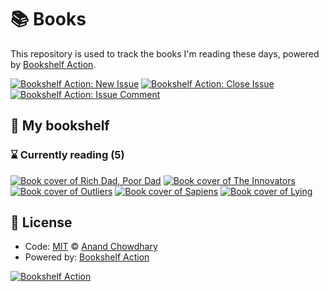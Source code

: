 # 📚 Books

This repository is used to track the books I'm reading these days, powered by [Bookshelf Action](https://github.com/AnandChowdhary/bookshelf-action).

[![Bookshelf Action: New Issue](https://github.com/AnandChowdhary/books/workflows/Bookshelf%20Action:%20New%20Issue/badge.svg)](https://github.com/AnandChowdhary/bookshelf-action/actions?query=workflow%3A%Bookshelf+Action%3A+New+Issue%22)
[![Bookshelf Action: Close Issue](https://github.com/AnandChowdhary/books/workflows/Bookshelf%20Action:%20Close%20Issue/badge.svg)](https://github.com/AnandChowdhary/bookshelf-action/actions?query=workflow%3A%Bookshelf+Action%3A+Close+Issue%22)
[![Bookshelf Action: Issue Comment](https://github.com/AnandChowdhary/books/workflows/Bookshelf%20Action:%20Issue%20Comment/badge.svg)](https://github.com/AnandChowdhary/bookshelf-action/actions?query=workflow%3A%Bookshelf+Action%3A+Issue+Comment%22)

## 📖 My bookshelf

<!--start:bookshelf-action-->
### ⌛ Currently reading (5)

[![Book cover of Rich Dad, Poor Dad](http://books.google.com/books/content?id=Cx6aDwAAQBAJ&printsec=frontcover&img=1&zoom=1&edge=curl&source=gbs_api)](https://github.com/AnandChowdhary/books/issues/13 "Rich Dad, Poor Dad by Robert T. Kiyosaki")
[![Book cover of The Innovators](http://books.google.com/books/content?id=aFapBAAAQBAJ&printsec=frontcover&img=1&zoom=1&edge=curl&source=gbs_api)](https://github.com/AnandChowdhary/books/issues/12 "The Innovators by Walter Isaacson")
[![Book cover of Outliers](http://books.google.com/books/content?id=3NSImqqnxnkC&printsec=frontcover&img=1&zoom=1&edge=curl&source=gbs_api)](https://github.com/AnandChowdhary/books/issues/11 "Outliers by Malcolm Gladwell")
[![Book cover of Sapiens](http://books.google.com/books/content?id=FmyBAwAAQBAJ&printsec=frontcover&img=1&zoom=1&edge=curl&source=gbs_api)](https://github.com/AnandChowdhary/books/issues/10 "Sapiens by Yuval Noah Harari")
[![Book cover of Lying](http://books.google.com/books/content?id=aVz_BgAAQBAJ&printsec=frontcover&img=1&zoom=1&edge=curl&source=gbs_api)](https://github.com/AnandChowdhary/books/issues/9 "Lying by Sam Harris")

<!--end:bookshelf-action-->

## 📄 License

- Code: [MIT](./LICENSE) © [Anand Chowdhary](https://anandchowdhary.com)
- Powered by: [Bookshelf Action](https://github.com/AnandChowdhary/bookshelf-action)

[![Bookshelf Action](https://github.com/AnandChowdhary/bookshelf-action/blob/HEAD/assets/logo.svg)](https://github.com/AnandChowdhary/bookshelf-action)
